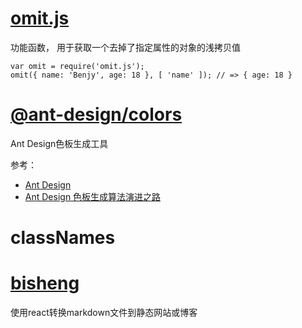 # [omit.js](https://github.com/benjycui/omit.js/)
功能函数， 用于获取一个去掉了指定属性的对象的浅拷贝值
```
var omit = require('omit.js');
omit({ name: 'Benjy', age: 18 }, [ 'name' ]); // => { age: 18 }
```

# [@ant-design/colors](https://www.npmjs.com/package/@ant-design/colors)
Ant Design色板生成工具



参考：
- [Ant Design](https://ant.design/docs/spec/colors-cn)
- [Ant Design 色板生成算法演进之路](https://zhuanlan.zhihu.com/p/32422584)

# classNames

# [bisheng](https://github.com/benjycui/bisheng)
使用react转换markdown文件到静态网站或博客
